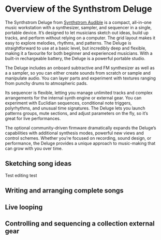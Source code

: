 # Overview of the Synthstrom Deluge

The Synthstrom Deluge from [Synthstrom Audible](https://synthstrom.com/) is a compact, all-in-one music workstation with a synthesizer, sampler, and sequencer in a single, portable device. It’s designed to let musicians sketch out ideas, build up tracks, and perform without relying on a computer. The grid layout makes it easy to explore melodies, rhythms, and patterns. The Deluge is straightforward to use at a basic level, but incredibly deep and flexible, making it a favourite for both beginner and experienced musicians. With a built-in rechargeable battery, the Deluge is a powerful portable studio.

The Deluge includes an onboard subtractive and FM synthesizer as well as a a sampler, so you can either create sounds from scratch or sample and manipulate audio. You can layer parts and experiment with textures ranging from punchy drums to atmospheric pads.

Its sequencer is flexible, letting you manage unlimited tracks and complex arrangements for the internal synth engine or external gear. You can experiment with Euclidian sequences, conditional note triggers, polyrhythms, and unusual time signatures. The Deluge lets you launch patterns groups, mute sections, and adjust parameters on the fly, so it’s great for live performances.

The optional community-driven firmware dramatically expands the Deluge’s capabilities with additional synthesis modes, powerful new views and control schemes. Whether you’re focused on recording, sound design, or performance, the Deluge provides a unique approach to music-making that can grow with you over time.


## Sketching song ideas

Test editing test

## Writing and arranging complete songs
## Live looping
## Controlling and sequencing a collection external gear


